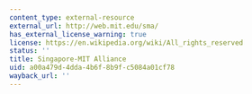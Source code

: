 ```yaml
---
content_type: external-resource
external_url: http://web.mit.edu/sma/
has_external_license_warning: true
license: https://en.wikipedia.org/wiki/All_rights_reserved
status: ''
title: Singapore-MIT Alliance
uid: a00a479d-4dda-4b6f-8b9f-c5084a01cf78
wayback_url: ''
---
```

